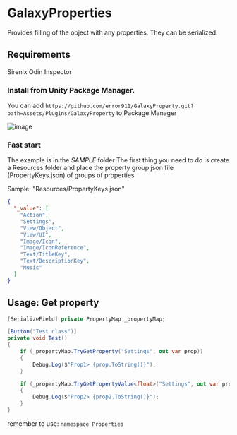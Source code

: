 # GalaxyProperties
Provides filling of the object with any properties. They can be serialized.

## Requirements
Sirenix Odin Inspector

### Install from Unity Package Manager.
You can add `https://github.com/error911/GalaxyProperty.git?path=Assets/Plugins/GalaxyProperty` to Package Manager

![image](https://user-images.githubusercontent.com/46207/79450714-3aadd100-8020-11ea-8aae-b8d87fc4d7be.png)

### Fast start
The example is in the _SAMPLE_ folder
The first thing you need to do is create a Resources folder and place the property group json file (PropertyKeys.json) of groups of properties

Sample: "Resources/PropertyKeys.json"
```json
{
  "_value": [
    "Action",
    "Settings",
    "View/Object",
    "View/UI",
    "Image/Icon",
    "Image/IconReference",
    "Text/TitleKey",
    "Text/DescriptionKey",
    "Music"
  ]
}
```


Usage: Get property
---
```csharp
[SerializeField] private PropertyMap _propertyMap;

[Button("Test class")]
private void Test()
{
    if (_propertyMap.TryGetProperty("Settings", out var prop))
    {
        Debug.Log($"Prop1> {prop.ToString()}");
    }

    if (_propertyMap.TryGetPropertyValue<float>("Settings", out var prop2))
    {
        Debug.Log($"Prop2> {prop2.ToString()}");
    }
}

```




remember to use: `namespace Properties`
